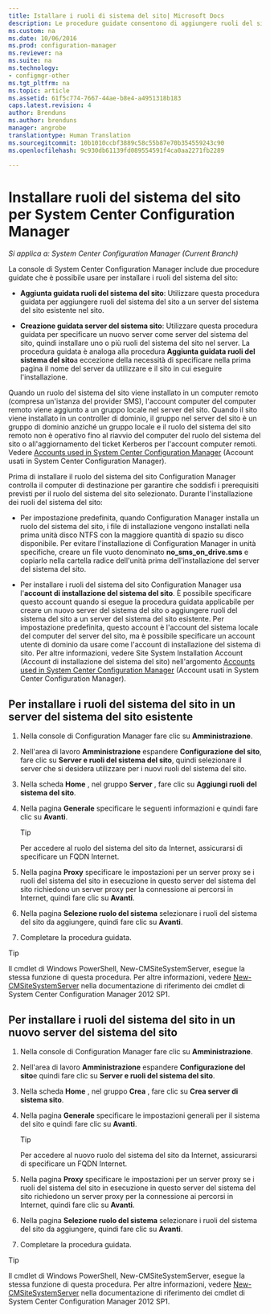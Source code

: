```yaml
---
title: Istallare i ruoli di sistema del sito| Microsoft Docs
description: Le procedure guidate consentono di aggiungere ruoli del sistema del sito a un server del sistema del sito esistente nel sito.
ms.custom: na
ms.date: 10/06/2016
ms.prod: configuration-manager
ms.reviewer: na
ms.suite: na
ms.technology:
- configmgr-other
ms.tgt_pltfrm: na
ms.topic: article
ms.assetid: 61f5c774-7667-44ae-b8e4-a4951318b183
caps.latest.revision: 4
author: Brenduns
ms.author: brenduns
manager: angrobe
translationtype: Human Translation
ms.sourcegitcommit: 10b1010ccbf3889c58c55b87e70b354559243c90
ms.openlocfilehash: 9c930db61139fd089554591f4ca0aa2271fb2289

---
```

# <a name="install-site-system-roles-for-system-center-configuration-manager"></a>Installare ruoli del sistema del sito per System Center Configuration Manager

*Si applica a: System Center Configuration Manager (Current Branch)*

La console di System Center Configuration Manager include due procedure guidate che è possibile usare per installare i ruoli del sistema del sito:  

-   **Aggiunta guidata ruoli del sistema del sito**: Utilizzare questa procedura guidata per aggiungere ruoli del sistema del sito a un server del sistema del sito esistente nel sito.  

-   **Creazione guidata server del sistema sito**: Utilizzare questa procedura guidata per specificare un nuovo server come server del sistema del sito, quindi installare uno o più ruoli del sistema del sito nel server. La procedura guidata è analoga alla procedura **Aggiunta guidata ruoli del sistema del sito**a eccezione della necessità di specificare nella prima pagina il nome del server da utilizzare e il sito in cui eseguire l'installazione.  

Quando un ruolo del sistema del sito viene installato in un computer remoto (compresa un'istanza del provider SMS), l'account computer del computer remoto viene aggiunto a un gruppo locale nel server del sito. Quando il sito viene installato in un controller di dominio, il gruppo nel server del sito è un gruppo di dominio anziché un gruppo locale e il ruolo del sistema del sito remoto non è operativo fino al riavvio del computer del ruolo del sistema del sito o all'aggiornamento del ticket Kerberos per l'account computer remoti. Vedere [Accounts used in System Center Configuration Manager](../../../../core/plan-design/hierarchy/accounts.md) (Account usati in System Center Configuration Manager).  

Prima di installare il ruolo del sistema del sito Configuration Manager controlla il computer di destinazione per garantire che soddisfi i prerequisiti previsti per il ruolo del sistema del sito selezionato. Durante l'installazione dei ruoli del sistema del sito:  

-   Per impostazione predefinita, quando Configuration Manager installa un ruolo del sistema del sito, i file di installazione vengono installati nella prima unità disco NTFS con la maggiore quantità di spazio su disco disponibile. Per evitare l'installazione di Configuration Manager in unità specifiche, creare un file vuoto denominato **no_sms_on_drive.sms** e copiarlo nella cartella radice dell'unità prima dell'installazione del server del sistema del sito.  

-   Per installare i ruoli del sistema del sito Configuration Manager usa l'**account di installazione del sistema del sito**. È possibile specificare questo account quando si esegue la procedura guidata applicabile per creare un nuovo server del sistema del sito o aggiungere ruoli del sistema del sito a un server del sistema del sito esistente. Per impostazione predefinita, questo account è l'account del sistema locale del computer del server del sito, ma è possibile specificare un account utente di dominio da usare come l'account di installazione del sistema di sito. Per altre informazioni, vedere Site System Installation Account (Account di installazione del sistema del sito) nell'argomento [Accounts used in System Center Configuration Manager](../../../../core/plan-design/hierarchy/accounts.md) (Account usati in System Center Configuration Manager).  

##  <a name="a-namebkmkinstalla-to-install-site-system-roles-on-an-existing-site-system-server"></a><a name="bkmk_Install"></a> Per installare i ruoli del sistema del sito in un server del sistema del sito esistente  

1.  Nella console di Configuration Manager fare clic su **Amministrazione**.  

2.  Nell'area di lavoro **Amministrazione** espandere **Configurazione del sito**, fare clic su **Server e ruoli del sistema del sito**, quindi selezionare il server che si desidera utilizzare per i nuovi ruoli del sistema del sito.  

3.  Nella scheda **Home** , nel gruppo **Server** , fare clic su **Aggiungi ruoli del sistema del sito**.  

4.  Nella pagina **Generale** specificare le seguenti informazioni e quindi fare clic su **Avanti**.  

    > [!TIP]  
    >  Per accedere al ruolo del sistema del sito da Internet, assicurarsi di specificare un FQDN Internet.  

5.  Nella pagina **Proxy** specificare le impostazioni per un server proxy se i ruoli del sistema del sito in esecuzione in questo server del sistema del sito richiedono un server proxy per la connessione ai percorsi in Internet, quindi fare clic su **Avanti**.  

6.  Nella pagina **Selezione ruolo del sistema** selezionare i ruoli del sistema del sito da aggiungere, quindi fare clic su **Avanti**.  

7.  Completare la procedura guidata.  

> [!TIP]  
>  Il cmdlet di Windows PowerShell, New-CMSiteSystemServer, esegue la stessa funzione di questa procedura. Per altre informazioni, vedere [New-CMSiteSystemServer](http://go.microsoft.com/fwlink/p/?LinkID=271414) nella documentazione di riferimento dei cmdlet di System Center Configuration Manager 2012 SP1.  

## <a name="to-install-site-system-roles-on-a-new-site-system-server"></a>Per installare i ruoli del sistema del sito in un nuovo server del sistema del sito  

1.  Nella console di Configuration Manager fare clic su **Amministrazione**.  

2.  Nell'area di lavoro **Amministrazione** espandere **Configurazione del sito**e quindi fare clic su **Server e ruoli del sistema del sito**.  

3.  Nella scheda **Home** , nel gruppo **Crea** , fare clic su **Crea server di sistema sito**.  

4.  Nella pagina **Generale** specificare le impostazioni generali per il sistema del sito e quindi fare clic su **Avanti**.  

    > [!TIP]  
    >  Per accedere al nuovo ruolo del sistema del sito da Internet, assicurarsi di specificare un FQDN Internet.  

5.  Nella pagina **Proxy** specificare le impostazioni per un server proxy se i ruoli del sistema del sito in esecuzione in questo server del sistema del sito richiedono un server proxy per la connessione ai percorsi in Internet, quindi fare clic su **Avanti**.  

6.  Nella pagina **Selezione ruolo del sistema** selezionare i ruoli del sistema del sito da aggiungere, quindi fare clic su **Avanti**.  

7.  Completare la procedura guidata.  

> [!TIP]  
>  Il cmdlet di Windows PowerShell, New-CMSiteSystemServer, esegue la stessa funzione di questa procedura. Per altre informazioni, vedere [New-CMSiteSystemServer](http://go.microsoft.com/fwlink/p/?LinkID=271414) nella documentazione di riferimento dei cmdlet di System Center Configuration Manager 2012 SP1.  



<!--HONumber=Dec16_HO3-->


